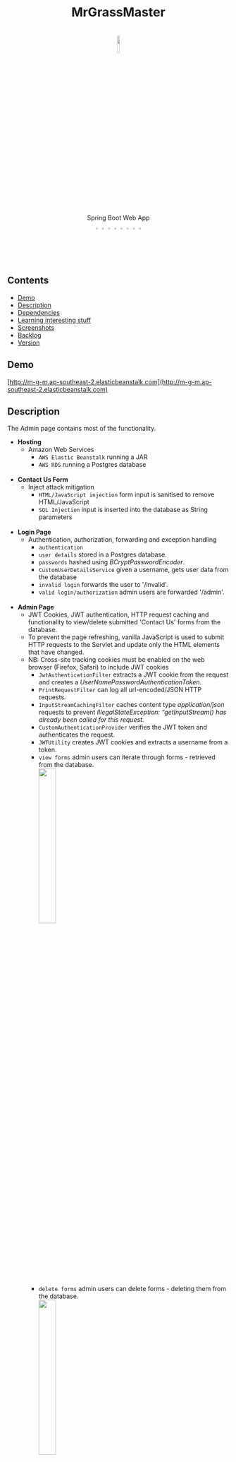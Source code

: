<h1 align="center"> MrGrassMaster </h1> <br>

<div align="center">
    <picture>
        <img src="src/main/resources/static/image/man.png" align="center" width="10%" height="10%" alt="">
    </picture>
</div>

<p align="center">
  Spring Boot Web App
</p>

<div align="center">
     <picture>
        <img alt="" title="" src="readme/jwt.png" align="center" width="2%" height="2%">
    </picture>
    <picture>
        <img alt="" title="" src="readme/java.png" align="center" width="2%" height="2%">
    </picture> 
    <picture>
        <img alt="" title="" src="readme/aws.png" align="center" width="2%" height="2%">
     </picture> 
     <picture>
        <img alt="" title="" src="readme/spring.png" align="center" width="2%" height="2%">
    </picture>
     <picture>
        <img alt="" title="" src="readme/postgres.png" align="center" width="2%" height="2%">
    </picture>
     <picture>
        <img alt="" title="" src="readme/junit.png" align="center" width="2%" height="2%">
    </picture>
     <picture>
        <img alt="" title="" src="readme/thymeleaf.png" align="center" width="2%" height="2%">
    </picture>
     <picture>
        <img alt="" title="" src="readme/javascript.png" align="center" width="2%" height="2%">
    </picture>
</div>

## Contents

- [Demo](#demo)
- [Description](#description)
- [Dependencies](#dependencies)
- [Learning interesting stuff](#interesting)
- [Screenshots](#screenshots)
- [Backlog](#backlog)
- [Version](#version)

<a name="demo"></a>
## Demo 

[http://m-g-m.ap-southeast-2.elasticbeanstalk.com](http://m-g-m.ap-southeast-2.elasticbeanstalk.com)

<a name="description"></a>
## Description
The Admin page contains most of the functionality.

- **Hosting**
    - Amazon Web Services
      - `AWS Elastic Beanstalk` running a JAR
      - `AWS RDS` running a Postgres database
        <br></br>
- **Contact Us Form**
    - Inject attack mitigation
        - `HTML/JavaScript injection` form input is sanitised to remove HTML/JavaScript
        - `SQL Injection` input is inserted into the database as String parameters
          <br></br>
- **Login Page**
    - Authentication, authorization, forwarding and exception handling
        - `authentication`
        - `user details` stored in a Postgres database.
        - `passwords` hashed using *BCryptPasswordEncoder*.
        - `CustomUserDetailsService` given a username, gets user data from the database
        - `invalid login` forwards the user to '/invalid'.
        - `valid login/authorization` admin users are forwarded '/admin'.
          <br></br>
- **Admin Page**
    - JWT Cookies, JWT authentication, HTTP request caching and functionality to view/delete submitted 'Contact Us' forms from the database.
    - To prevent the page refreshing, vanilla JavaScript is used to submit HTTP requests to the Servlet and update only the HTML elements that have changed.
    - NB: Cross-site tracking cookies must be enabled on the web browser (Firefox, Safari) to include JWT cookies
        - `JwtAuthenticationFilter` extracts a JWT cookie from the request and creates a *UserNamePasswordAuthenticationToken*.  
        - `PrintRequestFilter` can  log all url-encoded/JSON HTTP requests.
        - `InputStreamCachingFilter` caches content type *application/json* requests to prevent *IllegalStateException: “getInputStream() has already been called for this request*.
        - `CustomAuthenticationProvider` verifies the JWT token and authenticates the request.
        - `JWTUtility` creates JWT cookies and extracts a username from a token.
        - `view forms` admin users can iterate through forms - retrieved from the database.
          <br><picture><img alt="" title="" src="readme/view-next-button.png" align="center" width="30%" height="30%" alt=""></picture>
        - `delete forms` admin users can delete forms - deleting them from the database.
          <br><picture><img alt="" title="" src="readme/delete-button.png" align="center" width="30%" height="30%" alt=""></picture>
        - `logout` redirects the user to the /index page.

<a name="dependencies"></a>
## Dependencies, Libraries etc <a id="dependencies"></a>

- **`Spring Boot`**
    - various e.g. spring-boot-starter-web
- **`Security`**
    - io.jsonwebtoken
    - spring-boot-starter-security
    - org.jsoup
- **`JavaScript`**
    - submits client side HTTP requests and processes their response
- **`Database`**
    - postgresql
    - h2
    - hibernate
- **`Testing`**
    - junit5
    - hamcrest
    - mockito
    - MockMvc
- **`Logging`**
    - logback
- **`Template Engine`**
    - thymeleaf
- **`CSS`**
    - bootstrap5



<a name="interesting"></a>
## Learning Interesting Stuff <a name="interesting"></a>

**Viewing HTTP Requests**

Logged using *PrintRequestFilter*<br/>
Helpful when debugging

~~~
JWT cookie

HEADER:
    POST http://localhost:8080/admin/view-next
    content-type:application/json
	accept:*/*
	sec-fetch-site:same-origin
	cookie:Bearer=eyJhbGciOiJIUzM4NCJ9.eyJzdWIiOiJ1c2VyMSIsImlhdCI6MTY5MTk4OTgyOSwiZXhwIjoxNjkyNTk0NjI5fQ.heWyctaIKy1EJOHVKAcN_0XfDg9F_yzmeU1EjUl3h3AcHhfR5SxP2Ctz9_wCLl15;
BODY:
    id: 1
~~~
~~~
Form data

HEADER:
    POST http://localhost:8080/form
    content-type: application/x-www-form-urlencoded
    ...
BODY:
    first_name=[Billy],
    last_name=[Brown],
    email=[billy@gmail.com],
    phone=[022 546 8888],
    address_line1=[16 Pinero Place],
    address_line2=[Bucklands Beach],
    message=[Lawnmowing quote]
~~~
~~~    
Username/password

HEADER:
    POST http://localhost:8080/login
    content-type: application/x-www-form-urlencoded
    ...
BODY:
    username=[user1],
    password=[password],
~~~

<a name="screenshots"></a>
## Screenshots

### `Login`
<picture>
    [<img src="readme/login.png" width="100%"/>](src/main/resources/readme/login.png)
</picture>picture>
<br/><br/>

### `Invalid login`
[<img src="readme/invalid-login.png" width="100%"/>](src/main/resources/readme/invalid-login.png)
<br/><br/>

### `Admin`
[<img src="readme/admin.png" width="100%"/>](src/main/resources/readme/admin.png)
<br/><br/>

### `View next contact form`
[<img src="readme/admin-view-next.png" width="100%"/>](src/main/resources/readme/admin-view-next.png)
<br/><br/>

###  `Delete contact form`
[<img src="readme/admin-delete.png" width="100%"/>](src/main/resources/readme/admin-delete.png)
<br/><br/>

###  `All forms deleted`
[<img src="readme/all-deleted.png" width="100%"/>](src/main/resources/readme/admin-delete.png)
<br/><br/>

<a name="backlog"></a>
## Backlog
- [ ] Form submission confirmation
- [ ] Brute force attack mitigation
- [ ] Form captcha
<br/>

<a name="version"></a>
## Version
<ul>
    <li>2.0 Java</li>
    <li>1.0 PHP</li>
</ul>

